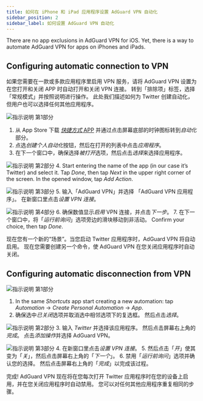 ```yaml
---
title: 如何在 iPhone 和 iPad 应用程序设置 AdGuard VPN 自动化
sidebar_position: 2
sidebar_label: 如何设置 AdGuard VPN 自动化
---
```


There are no app exclusions in AdGuard VPN for iOS. Yet, there is a way to automate AdGuard VPN for apps on iPhones and iPads.

## Configuring automatic connection to VPN

如果您需要在一款或多款应用程序里启用 VPN 服务，请将 AdGuard VPN 设置为在您打开和关闭 APP 时自动打开和关闭 VPN 连接。 转到「排除项」标签，选择「常规模式」并按照说明进行操作。 此处我们描述如何为 Twitter 创建自动化，但用户也可以选择任何其他应用程序。

![指示说明 第1部分](https://cdn.adguardvpn.com/public/Adguard/Blog/VPNauto/vpn_on1_en.jpg)

1. 从 App Store 下载 [*快捷方式* APP](https://apps.apple.com/us/app/shortcuts/id915249334) 并通过点击屏幕底部的时钟图标转到*自动化*部分。
2. 点选*创建个人自动化*按钮，然后在打开的列表中点击*应用程序*。
3. 在下一个窗口中，确保选择*被打开*选项，然后点击*选择*来选择应用程序。

![指示说明 第2部分](https://cdn.adguardvpn.com/public/Adguard/Blog/VPNauto/vpn_on2_en.jpg)
4. Start entering the name of the app (in our case it’s Twitter) and select it. Tap *Done*, then tap *Next* in the upper right corner of the screen. In the opened window, tap *Add Action*.

![指示说明 第3部分](https://cdn.adguardvpn.com/public/Adguard/Blog/VPNauto/vpn_on3_en.jpg)
5. 输入「AdGuard VPN」并选择 「AdGuard VPN 应用程序」。 在新窗口里点击*设置 VPN 连接*。

![指示说明 第4部分](https://cdn.adguardvpn.com/public/Adguard/Blog/VPNauto/vpn_on4_en.jpg)
6. 确保数值显示*启用* VPN 连接，并点击*下一步*。
7. 在下一个窗口中，将「*运行前询问*」选项旁边的滑块移动到非活动。 Confirm your choice, then tap *Done*.

现在您有一个新的“场景”。当您启动 Twitter 应用程序时，AdGuard VPN 将自动启用。 现在您需要创建另一个命令，使 AdGuard VPN 在您关闭应用程序时自动关闭。

## Configuring automatic disconnection from VPN

![指示说明 第1部分](https://cdn.adguardvpn.com/public/Adguard/Blog/VPNauto/vpn_off1_en.jpg)

1. In the same *Shortcuts* app start creating a new automation: tap *Automation* → *Create Personal Automation* → *App*.
2. 确保选中*已关闭*选项并取消选中相邻选项下的复选框。 然后点击*选择*。

![指示说明 第2部分](https://cdn.adguardvpn.com/public/Adguard/Blog/VPNauto/vpn_off2_en.jpg)
3. 输入 *Twitter* 并选择该应用程序。 然后点击屏幕右上角的*完成*。 点击*添加操作*并选择 AdGuard VPN。

![指示说明 第3部分](https://cdn.adguardvpn.com/public/Adguard/Blog/VPNauto/vpn_off3_en.jpg)
4. 在新窗口里点击*设置 VPN 连接*。
5. 然后点击「*开*」使其变为「*关*」，然后点击屏幕右上角的「*下一个*」。
6. 禁用「*运行前询问*」选项并确认您的选择。 然后点击屏幕右上角的「*完成*」以完成该过程。

完成! AdGuard VPN 现在将在您每次打开 Twitter 应用程序时在您的设备上启用，并在您关闭应用程序时自动禁用。 您可以对任何其他应用程序重复相同的步骤。
